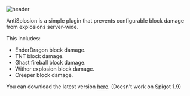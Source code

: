 ![header][]

AntiSplosion is a simple plugin that prevents configurable block damage from explosions server-wide.

This includes:

- EnderDragon block damage.
- TNT block damage.
- Ghast fireball block damage.
- Wither explosion block damage.
- Creeper block damage.

You can download the latest version [here][bukkitdev].
(Doesn't work on Spigot 1.9)

[header]: http://kdude63.com/files/bukkitplugins/AntiSplosion/images/antisplosion.png
[bukkitdev]: http://dev.bukkit.org/server-mods/antisplosion
